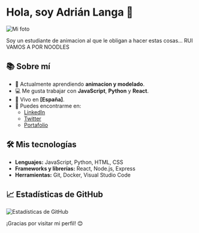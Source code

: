 # Hola, soy Adrián Langa 👋

![Mi foto](https://steamuserimages-a.akamaihd.net/ugc/925922412965267357/AE389F1D02B33AFD96235D354A1E9B16489479B5/?imw=5000&imh=5000&ima=fit&impolicy=Letterbox&imcolor=%23000000&letterbox=false) 

Soy un estudiante de animacion al que le obligan a hacer estas cosas... RUI VAMOS A POR NOODLES
## 📚 Sobre mí
- 🌱 Actualmente aprendiendo **animacion y modelado**.
- 💻 Me gusta trabajar con **JavaScript**, **Python** y **React**.
- 📍 Vivo en **[España]**.
- 🔗 Puedes encontrarme en:
  - [LinkedIn](https://www.linkedin.com/in/adrian-langa)
  - [Twitter](https://twitter.com/adrian_langa)
  - [Portafolio](https://tu-portafolio.com)

## 🛠️ Mis tecnologías
- **Lenguajes:** JavaScript, Python, HTML, CSS
- **Frameworks y librerías:** React, Node.js, Express
- **Herramientas:** Git, Docker, Visual Studio Code

## 📈 Estadísticas de GitHub
![Estadísticas de GitHub](https://github-readme-stats.vercel.app/api?username=adrianlanga&show_icons=true&hide_title=true&count_private=true&hide=prs&theme=radical)

¡Gracias por visitar mi perfil! 😊
